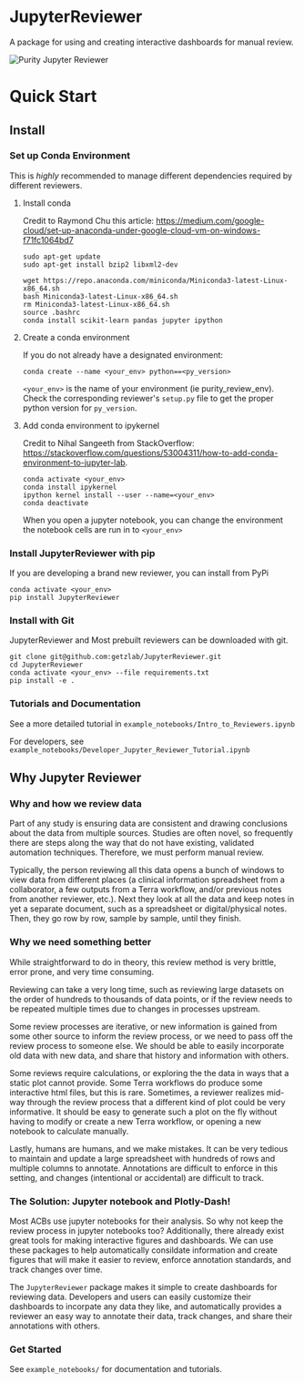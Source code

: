# JupyterReviewer

A package for using and creating interactive dashboards for manual review.

![Purity Jupyter Reviewer](https://github.com/getzlab/JupyterReviewer/blob/master/images/ezgif.com-gif-maker.gif)

# Quick Start

## Install

### Set up Conda Environment

This is _highly_ recommended to manage different dependencies required by different reviewers.

1. Install conda

    Credit to Raymond Chu this article: https://medium.com/google-cloud/set-up-anaconda-under-google-cloud-vm-on-windows-f71fc1064bd7

    ```
    sudo apt-get update
    sudo apt-get install bzip2 libxml2-dev

    wget https://repo.anaconda.com/miniconda/Miniconda3-latest-Linux-x86_64.sh
    bash Miniconda3-latest-Linux-x86_64.sh
    rm Miniconda3-latest-Linux-x86_64.sh
    source .bashrc
    conda install scikit-learn pandas jupyter ipython
    ```

2. Create a conda environment

    If you do not already have a designated environment: 
    
    ```
    conda create --name <your_env> python==<py_version>
    ```

    `<your_env>` is the name of your environment (ie purity_review_env). Check the corresponding reviewer's `setup.py` file to get the proper python version for `py_version`.

3. Add conda environment to ipykernel 

    Credit to Nihal Sangeeth from StackOverflow: https://stackoverflow.com/questions/53004311/how-to-add-conda-environment-to-jupyter-lab.

    ```
    conda activate <your_env>
    conda install ipykernel
    ipython kernel install --user --name=<your_env>
    conda deactivate
    ```

    When you open a jupyter notebook, you can change the environment the notebook cells are run in to `<your_env>`


### Install JupyterReviewer with pip

If you are developing a brand new reviewer, you can install from PyPi

```
conda activate <your_env>
pip install JupyterReviewer
```

### Install with Git

JupyterReviewer and Most prebuilt reviewers can be downloaded with git. 

```
git clone git@github.com:getzlab/JupyterReviewer.git
cd JupyterReviewer
conda activate <your_env> --file requirements.txt
pip install -e .
```

### Tutorials and Documentation

See a more detailed tutorial in `example_notebooks/Intro_to_Reviewers.ipynb`

For developers, see `example_notebooks/Developer_Jupyter_Reviewer_Tutorial.ipynb`

## Why Jupyter Reviewer
### Why and how we review data

Part of any study is ensuring data are consistent and drawing conclusions about the data from multiple sources. Studies are often novel, so frequently there are steps along the way that do not have existing, validated automation techniques. Therefore, we must perform manual review.

Typically, the person reviewing all this data opens a bunch of windows to view data from different places (a clinical information spreadsheet from a collaborator, a few outputs from a Terra workflow, and/or previous notes from another reviewer, etc.). Next they look at all the data and keep notes in yet a separate document, such as a spreadsheet or digital/physical notes. Then, they go row by row, sample by sample, until they finish.

### Why we need something better

While straightforward to do in theory, this review method is very brittle, error prone, and very time consuming. 

Reviewing can take a very long time, such as reviewing large datasets on the order of hundreds to thousands of data points, or if the review needs to be repeated multiple times due to changes in processes upstream. 

Some review processes are iterative, or new information is gained from some other source to inform the review process, or we need to pass off the review process to someone else. We should be able to easily incorporate old data with new data, and share that history and information with others.

Some reviews require calculations, or exploring the the data in ways that a static plot cannot provide. Some Terra workflows do produce some interactive html files, but this is rare. Sometimes, a reviewer realizes mid-way through the review process that a different kind of plot could be very informative. It should be easy to generate such a plot on the fly without having to modify or create a new Terra workflow, or opening a new notebook to calculate manually.

Lastly, humans are humans, and we make mistakes. It can be very tedious to maintain and update a large spreadsheet with hundreds of rows and multiple columns to annotate. Annotations are difficult to enforce in this setting, and changes (intentional or accidental) are difficult to track. 

### The Solution: Jupyter notebook and Plotly-Dash!

Most ACBs use jupyter notebooks for their analysis. So why not keep the review process in jupyter notebooks too? Additionally, there already exist great tools for making interactive figures and dashboards. We can use these packages to help automatically consildate information and create figures that will make it easier to review, enforce annotation standards, and track changes over time.

The `JupyterReviewer` package makes it simple to create dashboards for reviewing data. Developers and users can easily customize their dashboards to incorpate any data they like, and automatically provides a reviewer an easy way to annotate their data, track changes, and share their annotations with others.

### Get Started

See `example_notebooks/` for documentation and tutorials.